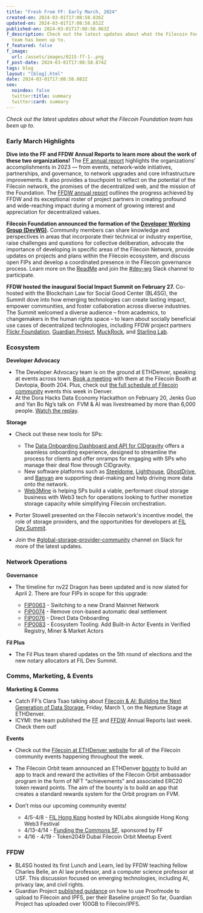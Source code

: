 ```yaml
---
title: "Fresh From FF: Early March, 2024"
created-on: 2024-03-01T17:08:58.836Z
updated-on: 2024-03-01T17:08:58.852Z
published-on: 2024-03-01T17:08:58.863Z
f_description: Check out the latest updates about what the Filecoin Foundation
  team has been up to.
f_featured: false
f_image:
  url: /assets/images/0215-ff-1-.png
f_post-date: 2024-03-01T17:08:58.874Z
tags: blog
layout: "[blog].html"
date: 2024-03-01T17:08:58.882Z
seo:
  noindex: false
  twitter:title: summary
  twitter:card: summary
---
```

*Check out the latest updates about what the Filecoin Foundation team has been up to.* 

### Early March Highlights



**Dive into the FF and FFDW Annual Reports to learn more about the work of these two organizations!** The [FF annual report](https://link.fil.org/report24) highlights the organizations’ accomplishments in 2023 –– from events, network-wide initiatives, partnerships, and governance, to network upgrades and core infrastructure improvements. It also provides a touchpoint to reflect on the potential of the Filecoin network, the promises of the decentralized web, and the mission of the Foundation. The [FFDW annual report](https://link.ffdweb.org/report24) outlines the progress achieved by FFDW and its exceptional roster of project partners in creating profound and wide-reaching impact during a moment of growing interest and appreciation for decentralized values.

**Filecoin Foundation announced the formation of the [Developer Working Group (DevWG)](https://github.com/filecoin-project/DeveloperWG).** Community members can share knowledge and perspectives in areas that incorporate their technical or industry expertise, raise challenges and questions for collective deliberation, advocate the importance of developing in specific areas of the Filecoin Network, provide updates on projects and plans within the Filecoin ecosystem, and discuss open FIPs and develop a coordinated presence in the Filecoin governance process. Learn more on the [ReadMe](https://github.com/filecoin-project/DeveloperWG) and join the [\#dev-wg](https://filecoinproject.slack.com/archives/C06G5K8H3J7) Slack channel to participate.

**FFDW hosted the inaugural Social Impact Summit on February 27.** Co-hosted with the Blockchain Law for Social Good Center (BL4SG), the Summit dove into how emerging technologies can create lasting impact, empower communities, and foster collaboration across diverse industries. The Summit welcomed a diverse audience – from academics, to changemakers in the human rights space – to learn about socially beneficial use cases of decentralized technologies, including FFDW project partners [Flickr Foundation](https://www.flickr.org/), [Guardian Project](https://guardianproject.info/), [MuckRock](https://www.muckrock.com/), and [Starling Lab](https://www.starlinglab.org/). 

### Ecosystem

**Developer Advocacy**

* The Developer Advocacy team is on the ground at ETHDenver, speaking at events across town. [Book a meeting](https://filecoinfoundation.typeform.com/ETHDenver) with them at the Filecoin Booth at Devtopia, Booth 204. Plus, check out [the full schedule of Filecoin community](https://hub.fil.org/events/ethdenver/menu/see-the-schedule) events this week in Denver.
* At the Dora Hacks Data Economy Hackathon on February 20, Jenks Guo and Yan Bo Ng’s talk on  FVM & AI was livestreamed by more than 6,000 people. [Watch the replay](https://www.youtube.com/watch?v=usBgjBpYxNQ).

**Storage** 

* Check out these new tools for SPs:

  * The [Data Onboarding Dashboard and API for CIDgravity](https://app.cidgravity.com/) offers a seamless onboarding experience, designed to streamline the process for clients and offer onramps for engaging with SPs who manage their deal flow through CIDgravity.
  * New software platforms such as [Steeldome](https://www.steeldomecyber.com/), [Lighthouse](https://fil.org/ecosystem-projects/lighthouse/), [GhostDrive](https://ghostdrive.com/), and [Banyan](https://fil.org/ecosystem-projects/banyan/) are supporting deal-making and help driving more data onto the network. 
  * [Web3Mine](https://www.web3mine.io/provide) is helping SPs build a viable, performant cloud storage business with Web3 tech for operations looking to further monetize storage capacity while simplifying Filecoin orchestration. 
* Porter Stowell presented on the Filecoin network's incentive model, the role of storage providers, and the opportunities for developers at [FIL Dev Summit](https://fildev.io/FDS-3).
* Join the [\#global-storage-provider-community](https://filecoinproject.slack.com/archives/C02GQUMFQVA) channel on Slack for more of the latest updates. 

### Network Operations

**Governance**

* The timeline for nv22 Dragon has been updated and is now slated for April 2. There are four FIPs in scope for this upgrade:

  * [FIP0063](https://github.com/filecoin-project/FIPs/blob/master/FIPS/fip-0063.md) - Switching to a new Drand Mainnet Network
  * [FIP0074](https://github.com/filecoin-project/FIPs/blob/master/FIPS/fip-0074.md) - Remove cron-based automatic deal settlement
  * [FIP0076](https://github.com/filecoin-project/FIPs/blob/master/FIPS/fip-0076.md) - Direct Data Onboarding
  * [FIP0083](https://github.com/filecoin-project/FIPs/blob/master/FIPS/fip-0083.md) - Ecosystem Tooling: Add Built-in Actor Events in Verified Registry, Miner & Market Actors

**Fil Plus**

* The Fil Plus team shared updates on the 5th round of elections and the new notary allocators at FIL Dev Summit. 

### Comms, Marketing, & Events

**Marketing & Comms**

* Catch FF’s Clara Tsao talking about [Filecoin & AI: Building the Next Generation of Data Storage](https://www.ethdenver.com/agenda/filecoin-ai-building-the-next-generation-of-data-storage-ad010), Friday, March 1, on the Neptune Stage at ETHDenver. 
* ICYMI: the team published the [FF](https://link.fil.org/report24) and [FFDW](https://link.ffdweb.org/report24) Annual Reports last week. Check them out! 

**Events** 

* Check out the [Filecoin at ETHDenver website](https://hub.fil.org/ethdenver2024) for all of the Filecoin community events happening throughout the week. 
* The Filecoin Orbit team announced an ETHDenver [bounty](https://www.ethdenver.com/buidl-sponsors/filecoin-foundation) to build an app to track and reward the activities of the Filecoin Orbit ambassador program in the form of NFT “achievements” and associated ERC20 token reward points. The aim of the bounty is to build an app that creates a standard rewards system for the Orbit program on FVM.
* Don’t miss our upcoming community events!

  * 4/5-4/8 - [FIL Hong Kong](https://fil-hk.io/) hosted by NDLabs alongside Hong Kong Web3 Festival
  * 4/13-4/14 - [Funding the Commons SF](https://fundingthecommons.io/san-francisco-bay-area-2024), sponsored by FF
  * 4/16 - 4/19 - Token2049 Dubai Filecoin Orbit Meetup Event

### FFDW

* BL4SG hosted its first Lunch and Learn, led by FFDW teaching fellow Charles Belle, an AI law professor, and a computer science professor at USF. This discussion focused on emerging technologies, including AI, privacy law, and civil rights. 
* Guardian Project [published guidance](https://proofmode.org/preserve) on how to use Proofmode to upload to Filecoin and IPFS, per their Baseline project! So far, Guardian Project has uploaded over 100GB to Filecoin/IPFS.